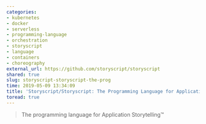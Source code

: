 ```yaml
---
categories:
- kubernetes
- docker
- serverless
- programming-language
- orchestration
- storyscript
- language
- containers
- choreography
external_url: https://github.com/storyscript/storyscript
shared: true
slug: storyscript-storyscript-the-prog
time: 2019-05-09 13:34:09
title: 'Storyscript/Storyscript: The Programming Language for Application Storytelling™'
toread: true
---
```


> The programming language for Application Storytelling™